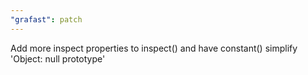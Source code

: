 ```yaml
---
"grafast": patch
---
```


Add more inspect properties to inspect() and have constant() simplify 'Object:
null prototype'
